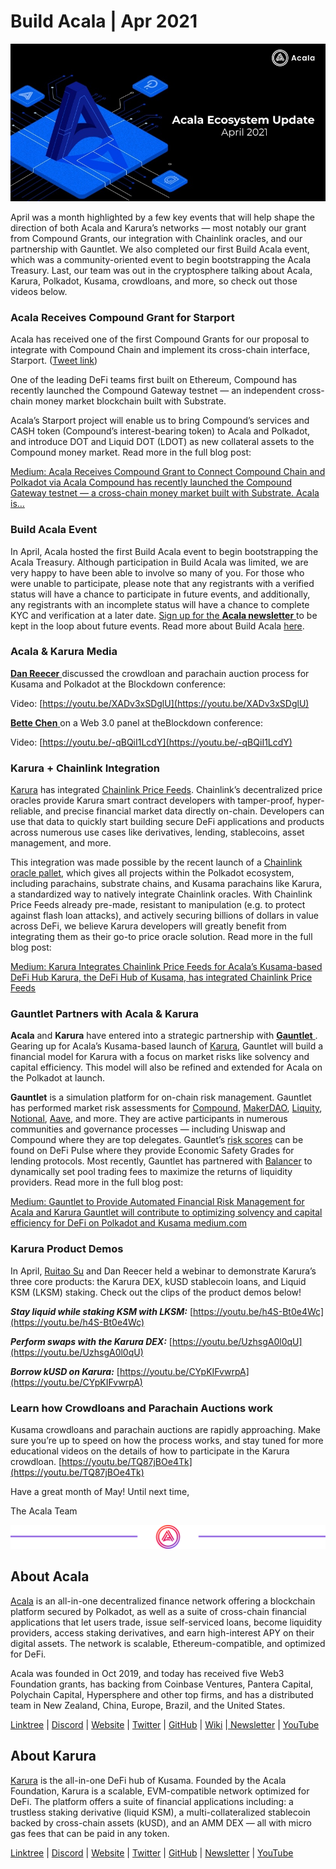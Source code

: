 # Build Acala \| Apr 2021

![](../../../.gitbook/assets/image%20%287%29.png)

April was a month highlighted by a few key events that will help shape the direction of both Acala and Karura’s networks — most notably our grant from Compound Grants, our integration with Chainlink oracles, and our partnership with Gauntlet. We also completed our first Build Acala event, which was a community-oriented event to begin bootstrapping the Acala Treasury. Last, our team was out in the cryptosphere talking about Acala, Karura, Polkadot, Kusama, crowdloans, and more, so check out those videos below.

### **Acala Receives Compound Grant for Starport**

Acala has received one of the first Compound Grants for our proposal to integrate with Compound Chain and implement its cross-chain interface, Starport. \([Tweet link](https://twitter.com/compoundgrants/status/1377653213990682629?ref_src=twsrc%5Etfw%7Ctwcamp%5Etweetembed%7Ctwterm%5E1377653213990682629%7Ctwgr%5E%7Ctwcon%5Es1_c10&ref_url=https%3A%2F%2Fcdn.embedly.com%2Fwidgets%2Fmedia.html%3Ftype%3Dtext2Fhtmlkey%3Dd04bfffea46d4aeda930ec88cc64b87cschema%3Dtwitterurl%3Dhttps3A%2F%2Ftwitter.com%2Fcompoundgrants%2Fstatus%2F1377653213990682629image%3Dhttps3A%2F%2Fi.embed.ly%2F1%2Fimage3Furl3Dhttps253A252F252Fabs.twimg.com252Ferrors252Flogo46x38.png26key3D4fce0568f2ce49e8b54624ef71a8a5bd)\)

One of the leading DeFi teams first built on Ethereum, Compound has recently launched the Compound Gateway testnet — an independent cross-chain money market blockchain built with Substrate.

Acala’s Starport project will enable us to bring Compound’s services and CASH token \(Compound’s interest-bearing token\) to Acala and Polkadot, and introduce DOT and Liquid DOT \(LDOT\) as new collateral assets to the Compound money market. Read more in the full blog post:

[Medium: Acala Receives Compound Grant to Connect Compound Chain and Polkadot via Acala Compound has recently launched the Compound Gateway testnet — a cross-chain money market built with Substrate. Acala is… ](https://medium.com/acalanetwork/acala-receives-compound-grant-to-connect-compound-chain-and-polkadot-via-acala-a055d391e94a)

### **Build Acala Event**

In April, Acala hosted the first Build Acala event to begin bootstrapping the Acala Treasury. Although participation in Build Acala was limited, we are very happy to have been able to involve so many of you. For those who were unable to participate, please note that any registrants with a verified status will have a chance to participate in future events, and additionally, any registrants with an incomplete status will have a chance to complete KYC and verification at a later date. [Sign up for the **Acala newsletter** ](https://money.usnews.com/investing/cryptocurrency/slideshows/whats-the-best-cryptocurrency-to-buy?slide=8) to be kept in the loop about future events. Read more about Build Acala [here](https://info.acala.network/).

### **Acala & Karura Media**

[ **Dan Reecer** ](https://twitter.com/danreecer_) discussed the crowdloan and parachain auction process for Kusama and Polkadot at the Blockdown conference:

Video: [https://youtu.be/XADv3xSDglU](https://youtu.be/XADv3xSDglU)

[**Bette Chen** ](https://twitter.com/bettechentt) on a Web 3.0 panel at theBlockdown conference:

Video: [https://youtu.be/-qBQiI1LcdY](https://youtu.be/-qBQiI1LcdY)

### **Karura + Chainlink Integration**

[Karura](https://acala.network/karura) has integrated [Chainlink Price Feeds](https://data.chain.link/). Chainlink’s decentralized price oracles provide Karura smart contract developers with tamper-proof, hyper-reliable, and precise financial market data directly on-chain. Developers can use that data to quickly start building secure DeFi applications and products across numerous use cases like derivatives, lending, stablecoins, asset management, and more.

This integration was made possible by the recent launch of a [Chainlink oracle pallet](https://polkadot.network/chainlink-makes-oracle-pallet-available-to-all-substrate-polkadot-and-kusama-chains-2/), which gives all projects within the Polkadot ecosystem, including parachains, substrate chains, and Kusama parachains like Karura, a standardized way to natively integrate Chainlink oracles. With Chainlink Price Feeds already pre-made, resistant to manipulation \(e.g. to protect against flash loan attacks\), and actively securing billions of dollars in value across DeFi, we believe Karura developers will greatly benefit from integrating them as their go-to price oracle solution. Read more in the full blog post:

[Medium: Karura Integrates Chainlink Price Feeds for Acala’s Kusama-based DeFi Hub Karura, the DeFi Hub of Kusama, has integrated Chainlink Price Feeds ](https://medium.com/acalanetwork/karura-chainlink-cddd5f23a93e)

### **Gauntlet Partners with Acala & Karura**

**Acala** and **Karura** have entered into a strategic partnership with [ **Gauntlet** ](http://gauntlet.network/). Gearing up for Acala’s Kusama-based launch of [Karura](http://acala.network/karura), Gauntlet will build a financial model for Karura with a focus on market risks like solvency and capital efficiency. This model will also be refined and extended for Acala on the Polkadot at launch.

**Gauntlet** is a simulation platform for on-chain risk management. Gauntlet has performed market risk assessments for [Compound](https://gauntlet.network/reports/compound), [MakerDAO](https://maker-report.gauntlet.network/), [Liquity](https://liquity-report.gauntlet.network/), [Notional](https://notional-report.gauntlet.network/), [Aave](https://www.google.com/url?q=https://gauntlet.network/reports/aave&sa=D&source=editors&ust=1620757829310000&usg=AOvVaw3y5W7MBStjIx2EO6Nq44UL), and more. They are active participants in numerous communities and governance processes — including Uniswap and Compound where they are top delegates. Gauntlet’s [risk scores](https://risk.gauntlet.network/) can be found on DeFi Pulse where they provide Economic Safety Grades for lending protocols. Most recently, Gauntlet has partnered with [Balancer](https://medium.com/gauntlet-networks/balancer-v2-pools-trading-fee-methodology-7a65df671b8c) to dynamically set pool trading fees to maximize the returns of liquidity providers. Read more in the full blog post:

[Medium: Gauntlet to Provide Automated Financial Risk Management for Acala and Karura Gauntlet will contribute to optimizing solvency and capital efficiency for DeFi on Polkadot and Kusama medium.com ](https://medium.com/acalanetwork/gauntlet-to-provide-automated-financial-risk-management-for-acala-and-karura-edd8b41bba9)

### **Karura Product Demos**

In April, [Ruitao Su](https://twitter.com/ruitao_su) and Dan Reecer held a webinar to demonstrate Karura’s three core products: the Karura DEX, kUSD stablecoin loans, and Liquid KSM \(LKSM\) staking. Check out the clips of the product demos below!

_**Stay liquid while staking KSM with LKSM:**_  [https://youtu.be/h4S-Bt0e4Wc](https://youtu.be/h4S-Bt0e4Wc)

_**Perform swaps with the Karura DEX:**_  [https://youtu.be/UzhsgA0l0qU](https://youtu.be/UzhsgA0l0qU) 

_**Borrow kUSD on Karura:**_  [https://youtu.be/CYpKIFvwrpA](https://youtu.be/CYpKIFvwrpA)

### **Learn how Crowdloans and Parachain Auctions work**

Kusama crowdloans and parachain auctions are rapidly approaching. Make sure you’re up to speed on how the process works, and stay tuned for more educational videos on the details of how to participate in the Karura crowdloan. [https://youtu.be/TQ87jBOe4Tk](https://youtu.be/TQ87jBOe4Tk) 

Have a great month of May! Until next time,

The Acala Team

![](../../../.gitbook/assets/image%20%2822%29.png)

## **About Acala**

[Acala](http://acala.network/) is an all-in-one decentralized finance network offering a blockchain platform secured by Polkadot, as well as a suite of cross-chain financial applications that let users trade, issue self-serviced loans, become liquidity providers, access staking derivatives, and earn high-interest APY on their digital assets. The network is scalable, Ethereum-compatible, and optimized for DeFi.

Acala was founded in Oct 2019, and today has received five Web3 Foundation grants, has backing from Coinbase Ventures, Pantera Capital, Polychain Capital, Hypersphere and other top firms, and has a distributed team in New Zealand, China, Europe, Brazil, and the United States.

[Linktree](https://linktr.ee/acalanetwork) \| [Discord](https://discord.gg/vdbFVCH) \| [Website](https://acala.network/) \| [Twitter](https://twitter.com/AcalaNetwork) \| [GitHub](https://github.com/AcalaNetwork/Acala) \| [Wiki](https://github.com/AcalaNetwork/Acala/wiki) \|[ Newsletter](https://share.hsforms.com/1X9RxkXk-R62I0VNbATaDXw4h8qc) \| [YouTube](http://youtube.com/c/acalanetwork)

## About Karura

[Karura](http://acala.network/karura) is the all-in-one DeFi hub of Kusama. Founded by the Acala Foundation, Karura is a scalable, EVM-compatible network optimized for DeFi. The platform offers a suite of financial applications including: a trustless staking derivative \(liquid KSM\), a multi-collateralized stablecoin backed by cross-chain assets \(kUSD\), and an AMM DEX — all with micro gas fees that can be paid in any token.

[Linktree](http://linktr.ee/karuranetwork) \| [Discord](https://discord.gg/vdbFVCH) \| [Website](http://acala.network/karura) \| [Twitter](https://twitter.com/KaruraNetwork) \| [GitHub](https://github.com/AcalaNetwork/Acala) \| [Newsletter](https://share.hsforms.com/1X9RxkXk-R62I0VNbATaDXw4h8qc) \| [YouTube](http://youtube.com/c/acalanetwork)

